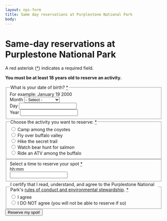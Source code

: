 ```yaml
---
layout: nps-form
title: Same day reservations at Purplestone National Park
body:
---
```


# Same-day reservations at Purplestone National Park

<form class="usa-form usa-form--large" onsubmit="return validateForm()">
  A red asterisk (<abbr title="required" class="usa-hint usa-hint--required">*</abbr>) indicates a required field.

  **You must be at least 18 years old to reserve an activity.**

  <!--start memorable date-->
  <fieldset class="usa-fieldset">
    <legend class="usa-legend">
      What is your date of birth?
      <abbr title="required" class="usa-hint usa-hint--required">*</abbr>
    </legend>
    <span class="usa-hint" id="mdHint">For example: January 19 2000</span>
    <div class="usa-memorable-date">
      <div class="usa-form-group usa-form-group--month usa-form-group--select">
        <label class="usa-label" for="date_of_birth_month">Month</label>
        <select
          class="usa-select"
          id="date_of_birth_month"
          name="date_of_birth_month"
          aria-describedby="mdHint"
          required
        >
          <option value>- Select -</option>
          <option value="1">01 - January</option>
          <option value="2">02 - February</option>
          <option value="3">03 - March</option>
          <option value="4">04 - April</option>
          <option value="5">05 - May</option>
          <option value="6">06 - June</option>
          <option value="7">07 - July</option>
          <option value="8">08 - August</option>
          <option value="9">09 - September</option>
          <option value="10">10 - October</option>
          <option value="11">11 - November</option>
          <option value="12">12 - December</option>
        </select>
      </div>
      <div class="usa-form-group usa-form-group--day">
        <label class="usa-label" for="date_of_birth_day">Day</label>
        <input
          class="usa-input"
          aria-describedby="mdHint"
          id="date_of_birth_day"
          name="date_of_birth_day"
          maxlength="2"
          pattern="[0-9]*"
          inputmode="numeric"
          value=""
          required
        />
      </div>
      <div class="usa-form-group usa-form-group--year">
        <label class="usa-label" for="date_of_birth_year">Year</label>
        <input
          class="usa-input"
          aria-describedby="mdHint"
          id="date_of_birth_year"
          name="date_of_birth_year"
          minlength="4"
          maxlength="4"
          pattern="[0-9]*"
          inputmode="numeric"
          value=""
          required
        />
      </div>
    </div>
  </fieldset>
  <!--end memorable date-->

  <!--start radio activities-->
  <fieldset class="usa-fieldset">
    <legend class="usa-legend">
      Choose the activity you want to reserve:
      <abbr title="required" class="usa-hint usa-hint--required">*</abbr>
    </legend>
    <div class="usa-radio">
      <input
        class="usa-radio__input usa-radio__input--tile"
        id="coyote-camp"
        type="radio"
        name="activity"
        value="coyotes"
        required
      />
      <label class="usa-radio__label" for="coyote-camp">
        Camp among the coyotes
      </label>
    </div>
    <div class="usa-radio">
      <input
        class="usa-radio__input usa-radio__input--tile"
        id="buffalo-fly"
        type="radio"
        name="activity"
        value="buffalo"
      />
      <label class="usa-radio__label" for="buffalo-fly">
        Fly over buffalo valley
      </label>
    </div>
    <div class="usa-radio">
      <input
        class="usa-radio__input usa-radio__input--tile"
        id="secret-hike"
        type="radio"
        name="activity"
        value="hike"
      />
      <label class="usa-radio__label" for="secret-hike">
        Hike the secret trail
      </label>
    </div>
    <div class="usa-radio">
      <input
        class="usa-radio__input usa-radio__input--tile"
        id="salmon-bear"
        type="radio"
        name="activity"
        value="bear"
      />
      <label class="usa-radio__label" for="salmon-bear">
        Watch bear hunt for salmon
      </label>
    </div>
    <div class="usa-radio">
        <input
          class="usa-radio__input usa-radio__input--tile"
          id="atv-buffalo"
          type="radio"
          name="activity"
          value="atv"
          aria-disabled="true"
          onclick="preventClick(event);"
        />
        <label class="usa-radio__label" for="atv-buffalo" style="pointer-events: none;">
          Ride an ATV among the buffalo
        </label>
    </div>
  </fieldset>
  <!--end radio activities-->

  <!--start time picker-->
  <fieldset class="usa-fieldset">
    <label class="usa-label" id="appointment-time-label" for="appointment-time">
      Select a time to reserve your spot
      <abbr title="required" class="usa-hint usa-hint--required">*</abbr>
    </label>
    <div class="usa-hint" id="appointment-time-hint">hh:mm</div>
    <div class="usa-time-picker">
      <input
        class="usa-input"
        id="appointment-time"
        name="appointment-time"
        aria-describedby="appointment-time-label appointment-time-hint"
        required
      />
    </div>
  </fieldset>
  <!--end time picker-->

  <!--start code of conduct radio buttons-->
  <fieldset class="usa-fieldset">
    <legend class="usa-legend">
      I certify that I read, understand, and agree to the Purplestone National Park's <a href="">rules of conduct and environmental stewardship</a>.
      <abbr title="required" class="usa-hint usa-hint--required">*</abbr>
    </legend>
    <div class="usa-radio">
      <input class="usa-radio__input" id="agree" type="radio" name="conduct2" value="agree" required>
      <label class="usa-radio__label" for="agree">
        I agree
      </label>
    </div>
    <div class="usa-radio">
      <input class="usa-radio__input" id="disagree" type="radio" name="conduct2" value="disagree" required>
      <label class="usa-radio__label" for="disagree">
        I DO NOT agree (you will not be able to reserve if so)
      </label>
    </div>
  </fieldset>
  <!--end code of conduct radio buttons-->

  <!--start submit button -->
  <input type="submit" class="usa-button margin-top-4" value="Reserve my spot!">
  <!--end submit button -->
</form>
